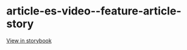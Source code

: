 # article-es-video--feature-article-story

[View in storybook](https://raw.githack.com/Independent-Digital-News-and-Media-Ltd/indy-pwamp-sb/PR-1482-sb/index.html?path=/story/article-es-video--feature-article-story)